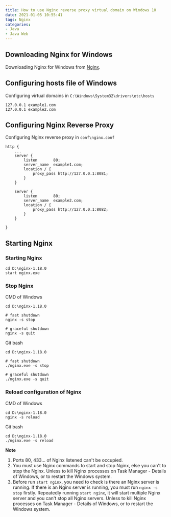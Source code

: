 ```yaml
---
title: How to use Nginx reverse proxy virtual domain on Windows 10
date: 2021-01-05 10:55:41
tags: Nginx
categories: 
- Java
- Java Web
---
```




## Downloading Nginx for Windows

Downloading Nginx for Windows from [Nginx](http://nginx.org/en/docs/windows.html).

## Configuring hosts file of Windows

Configuring virtual domains in `C:\Windows\System32\drivers\etc\hosts`

```
127.0.0.1 example1.com
127.0.0.1 example2.com
```

## Configuring Nginx Reverse Proxy

Configuring Nginx reverse proxy in `conf\nginx.conf`

```
http {
	...
    server {
        listen       80;
        server_name  example1.com;
        location / {
            proxy_pass http://127.0.0.1:8081;
        }
    }
    
    server {
        listen       80;
        server_name  example2.com;
        location / {
            proxy_pass http://127.0.0.1:8082;
        }
    }

}
```

## Starting Nginx

### Starting Nginx

```
cd D:\nginx-1.18.0
start nginx.exe
```

### Stop Nginx

CMD of Windows

```
cd D:\nginx-1.18.0

# fast shutdown
nginx -s stop

# graceful shutdown
nginx -s quit
```

Git bash

```
cd D:\nginx-1.18.0

# fast shutdown
./nginx.exe -s stop

# graceful shutdown
./nginx.exe -s quit
```

### Reload configuration of Nginx

CMD of Windows

```
cd D:\nginx-1.18.0
nginx -s reload
```

Git bash

```
cd D:\nginx-1.18.0
./nginx.exe -s reload
```

**Note**

1. Ports 80, 433... of Nginx listened can't be occupied.
2. You must use Nginx commands to start and stop Nginx, else you can't to stop the Nginx. Unless to kill Nginx processes on Task Manager - Details of Windows, or to restart the Windows system.
3. Before run `start nginx`, you need to check is there an Nginx server is running. If there is an Nginx server is running, you must run `nginx -s stop` firstly. Repeatedly running `start nginx`, it will start multiple Nginx server and you can't stop all Nginx servers. Unless to kill Nginx processes on Task Manager - Details of Windows, or to restart the Windows system.
